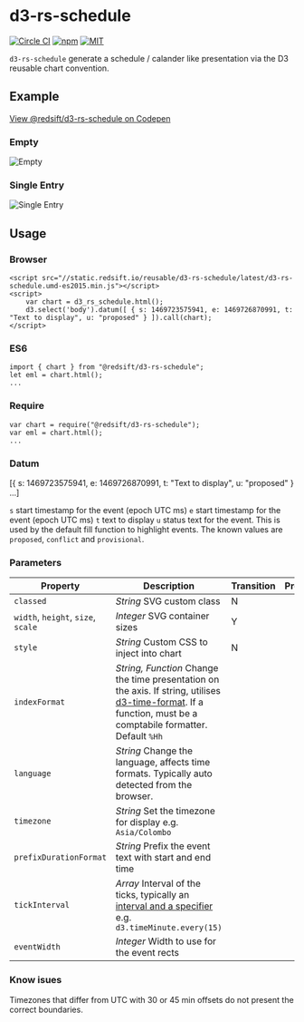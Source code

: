 # d3-rs-schedule

[![Circle CI](https://img.shields.io/circleci/project/redsift/d3-rs-schedule.svg?style=flat-square)](https://circleci.com/gh/redsift/d3-rs-schedule)
[![npm](https://img.shields.io/npm/v/@redsift/d3-rs-schedule.svg?style=flat-square)](https://www.npmjs.com/package/@redsift/d3-rs-schedule)
[![MIT](https://img.shields.io/badge/license-MIT-blue.svg?style=flat-square)](https://raw.githubusercontent.com/redsift/d3-rs-schedule/master/LICENSE)

`d3-rs-schedule` generate a schedule / calander like presentation via the D3 reusable chart convention.

## Example

[View @redsift/d3-rs-schedule on Codepen](http://codepen.io/rahulpowar/pen/rWmgde)

### Empty

![Empty](https://bricks.redsift.cloud/reusable/d3-rs-schedule.svg?])


### Single Entry

![Single Entry](https://bricks.redsift.cloud/reusable/d3-rs-schedule.svg?_datum=[{%22s%22:1469723575941,%22e%22:1469726870991,%22t%22:%22Initial%20Event%22},{%22s%22:1469723575941,%22e%22:1469729870991,%22t%22:%22Event%20Two%22,%22u%22:%22proposed%22}]&prefixDurationFormat=%25H:%25M)

## Usage

### Browser
	
	<script src="//static.redsift.io/reusable/d3-rs-schedule/latest/d3-rs-schedule.umd-es2015.min.js"></script>
	<script>
		var chart = d3_rs_schedule.html();
		d3.select('body').datum([ { s: 1469723575941, e: 1469726870991, t: "Text to display", u: "proposed" } ]).call(chart);
	</script>

### ES6

	import { chart } from "@redsift/d3-rs-schedule";
	let eml = chart.html();
	...
	
### Require

	var chart = require("@redsift/d3-rs-schedule");
	var eml = chart.html();
	...

### Datum

[{ s: 1469723575941, e: 1469726870991, t: "Text to display", u: "proposed" } ...]

`s` start timestamp for the event (epoch UTC ms)
`e` start timestamp for the event (epoch UTC ms)
`t` text to display
`u` status text for the event. This is used by the default fill function to highlight events. The known values are `proposed`, `conflict` and `provisional`.

### Parameters

Property|Description|Transition|Preview
----|-----------|----------|-------
`classed`|*String* SVG custom class|N
`width`, `height`, `size`, `scale`|*Integer* SVG container sizes|Y
`style`|*String* Custom CSS to inject into chart|N
`indexFormat`|*String, Function* Change the time presentation on the axis. If string, utilises [d3-time-format](https://github.com/d3/d3-time-format#locale_format). If a function, must be a comptabile formatter. Default `%Hh`
`language`|*String* Change the language, affects time formats. Typically auto detected from the browser.
`timezone`|*String* Set the timezone for display e.g. `Asia/Colombo`
`prefixDurationFormat`|*String* Prefix the event text with start and end time
`tickInterval`|*Array* Interval of the ticks, typically an [interval and a specifier](https://github.com/d3/d3-axis#axis_ticks) e.g. `d3.timeMinute.every(15)`
`eventWidth`|*Integer* Width to use for the event rects

### Know isues

Timezones that differ from UTC with 30 or 45 min offsets do not present the correct boundaries.